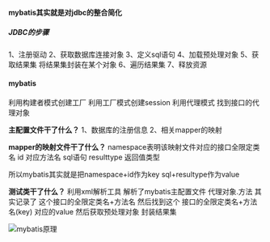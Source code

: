 #### mybatis其实就是对jdbc的整合简化
##### JDBC的步骤
1、注册驱动
2、获取数据库连接对象
3、定义sql语句
4、加载预处理对象
5、获取结果集 将结果集封装在某个对象
6、遍历结果集
7、释放资源


#### mybatis   
利用构建者模式创建工厂
利用工厂模式创建session
利用代理模式 找到接口的代理对象

**主配置文件干了什么？**
1、数据库的注册信息
2、相关mapper的映射

**mapper的映射文件干了什么？**
namespace表明该映射文件对应的接口全限定类名 
id 对应方法名 
sql语句 
resulttype 返回值类型

所以mybatis其实就是把namespace+id作为key  sql+resultype作为value

**测试类干了什么？**
利用xml解析工具 解析了mybatis主配置文件
代理对象.方法  其实记录了 这个接口的全限定类名+方法名
然后找到这个 接口的全限定类名+方法名(key) 对应的value
然后获取预处理对象 封装结果集 

![mybatis原理](https://gitee.com/WyEdward/images/raw/master/img/mybatis原理.png)